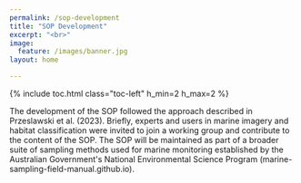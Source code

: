 ```yaml
---
permalink: /sop-development
title: "SOP Development"
excerpt: "<br>"
image:
  feature: /images/banner.jpg
layout: home

---
```

{% include toc.html class="toc-left" h_min=2 h_max=2 %}

The development of the SOP followed the approach described in Przeslawski et al. (2023). Briefly, experts and users in marine imagery and habitat classification were invited to join a working group and contribute to the content of the SOP. The SOP will be maintained as part of a broader suite of sampling methods used for marine monitoring established by the Australian Government's National Environmental Science Program (marine-sampling-field-manual.github.io). 

